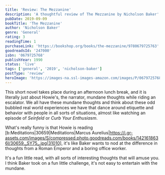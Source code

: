 ```yaml
---
title: 'Review: The Mezzanine'
description: 'A thoughtful review of The Mezzanine by Nicholson Baker'
pubDate: 2019-09-09
bookTitle: 'The Mezzanine'
author: 'Nicholson Baker'
genre: 'General'
rating: 3
readingTime: 1
purchaseLink: 'https://bookshop.org/books/the-mezzanine/9780679725763'
goodreadsId: '247000'
isbn: '0679725768'
publishYear: 1990
status: 'live'
tags: ['general', '2019', 'nicholson-baker']
postType: 'review'
heroImage: 'https://images-na.ssl-images-amazon.com/images/P/0679725768.01.L.jpg'
---
```


This short novel takes place during an afternoon lunch break, and it is literally just about Howie's, the narrator, mundane thoughts while riding an escalator. We all have these mundane thoughts and think about these odd bubbled real world experiences we have that dance around etiquette and behavior with people in all sorts of situations, almost like watching an episode of *Seinfeld* or *Curb Your Enthusiasm*.  

What's really funny is that Howie is reading [b:Meditations|30659|Meditations|Marcus Aurelius|https://i.gr-assets.com/images/S/compressed.photo.goodreads.com/books/1421618636l/30659._SY75_.jpg|31010], it's like Baker wants to nod at the difference in thoughts from a Roman Emperor and a boring office worker.

It's a fun little read, with all sorts of interesting thoughts that will amuse you. I think Baker took on a fun little challenge, it's not easy to entertain with the mundane.